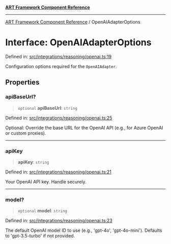 [**ART Framework Component Reference**](../README.md)

***

[ART Framework Component Reference](../README.md) / OpenAIAdapterOptions

# Interface: OpenAIAdapterOptions

Defined in: [src/integrations/reasoning/openai.ts:19](https://github.com/hashangit/ART/blob/fe46dfaaacd3f198d9540925c3184fcab0f9c813/src/integrations/reasoning/openai.ts#L19)

Configuration options required for the `OpenAIAdapter`.

## Properties

### apiBaseUrl?

> `optional` **apiBaseUrl**: `string`

Defined in: [src/integrations/reasoning/openai.ts:25](https://github.com/hashangit/ART/blob/fe46dfaaacd3f198d9540925c3184fcab0f9c813/src/integrations/reasoning/openai.ts#L25)

Optional: Override the base URL for the OpenAI API (e.g., for Azure OpenAI or custom proxies).

***

### apiKey

> **apiKey**: `string`

Defined in: [src/integrations/reasoning/openai.ts:21](https://github.com/hashangit/ART/blob/fe46dfaaacd3f198d9540925c3184fcab0f9c813/src/integrations/reasoning/openai.ts#L21)

Your OpenAI API key. Handle securely.

***

### model?

> `optional` **model**: `string`

Defined in: [src/integrations/reasoning/openai.ts:23](https://github.com/hashangit/ART/blob/fe46dfaaacd3f198d9540925c3184fcab0f9c813/src/integrations/reasoning/openai.ts#L23)

The default OpenAI model ID to use (e.g., 'gpt-4o', 'gpt-4o-mini'). Defaults to 'gpt-3.5-turbo' if not provided.
